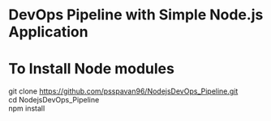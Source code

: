 # DevOps Pipeline with Simple Node.js Application

# To Install Node modules #
git clone https://github.com/psspavan96/NodejsDevOps_Pipeline.git
<br />
cd NodejsDevOps_Pipeline
<br />
npm install
